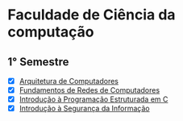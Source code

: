 # Faculdade de Ciência da computação

## 1° Semestre
- [x] [Arquitetura de Computadores](./1%20semestre/arquitetura%20de%20computadores/readme.md)
- [x] [Fundamentos de Redes de Computadores](./1%20semestre/fundamentos%20de%20redes%20de%20computadores/readme.md)
- [x] [Introdução à Programação Estruturada em C](./1%20semestre/introducao%20a%20programacao%20estruturada%20em%20c/readme.md)
- [x] [Introdução à Segurança da Informação](./1%20semestre/introducao%20a%20seguranca%20da%20informacao/readme.md)

